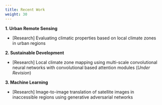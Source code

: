 ```yaml
---
title: Recent Work
weight: 30
---
```


**1. Urban Remote Sensing**
* [Research] Evaluating climatic properties based on local climate zones in urban regions

**2. Sustainable Development**
* [Research] Local climate zone mapping using multi-scale convolutional neural networks with convolutional based attention modules (*Under Revision*)

**3. Machine Learning**
* [Research] Image-to-image translation of satellite images in inaccessible regions using generative adversarial networks
